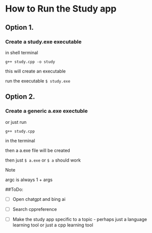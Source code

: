 # How to Run the Study app

## Option 1.
### Create a study.exe executable

in shell terminal

```console
g++ study.cpp -o study
```

this will create an executable

run the executable `$ study.exe`

## Option 2.
### Create a generic a.exe exectuble

or just run  

```console
g++ study.cpp
```

in the terminal

then a a.exe file will be created

then just `$ a.exe` or `$ a` should work

> [!NOTE]
> argc is always 1 + args

##ToDo:

- [ ] Open chatgpt and bing ai
- [ ] Search cppreference
- [ ] Make the study app specific to a topic - perhaps just a language learning tool or just a cpp learning tool

